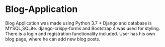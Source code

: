 # Blog-Application
 Blog Application  was made using Python 3.7 + Django and database is MYSQL,SQLite. django-crispy-forms and Bootstrap 4 was used for styling. There is a login and registration functionality included. User has his own blog page, where he can add new blog posts.
